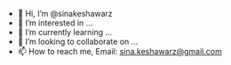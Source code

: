 - 👋 Hi, I’m @sinakeshawarz
- 👀 I’m interested in ...
- 🌱 I’m currently learning ...
- 💞️ I’m looking to collaborate on ...
- 📫 How to reach me, Email: sina.keshawarz@gmail.com
<!---
sinakeshawarz/sinakeshawarz is a ✨ special ✨ repository because its `README.md` (this file) appears on your GitHub profile.
You can click the Preview link to take a look at your changes.
--->
